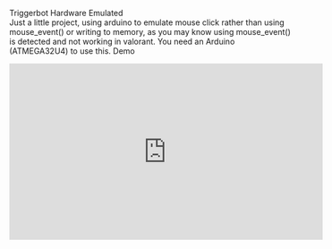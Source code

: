 Triggerbot Hardware Emulated <BR>
Just a little project, using arduino to emulate mouse click rather than using mouse_event() or writing to memory, as you may know using mouse_event() is detected and not working in valorant.
You need an Arduino (ATMEGA32U4) to use this. 
Demo <br>
  <iframe width="560" height="315" src="https://github.com/frostfex/valcit/blob/main/received_1179674692_edit-1943222340.mp4" frameborder="0" allowfullscreen></iframe></iframe>

